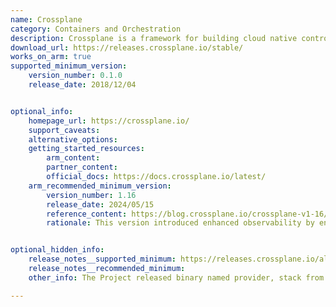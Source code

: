 ```yaml
---
name: Crossplane
category: Containers and Orchestration
description: Crossplane is a framework for building cloud native control planes without needing to write code.
download_url: https://releases.crossplane.io/stable/
works_on_arm: true
supported_minimum_version:
    version_number: 0.1.0
    release_date: 2018/12/04


optional_info:
    homepage_url: https://crossplane.io/
    support_caveats:
    alternative_options:
    getting_started_resources:
        arm_content:
        partner_content:
        official_docs: https://docs.crossplane.io/latest/
    arm_recommended_minimum_version:
        version_number: 1.16
        release_date: 2024/05/15
        reference_content: https://blog.crossplane.io/crossplane-v1-16/
        rationale: This version introduced enhanced observability by enabling providers to export fine-grained metrics about managed resource operations. These metrics, integrated into the Upjet framework, allow for better monitoring and performance tuning.


optional_hidden_info:
    release_notes__supported_minimum: https://releases.crossplane.io/alpha/v0.1.0/bin/linux_arm64/
    release_notes__recommended_minimum:
    other_info: The Project released binary named provider, stack from v0.1.0 to v0.5.0 and from v0.5.1 onwards crossplane binary is released.

---
```

